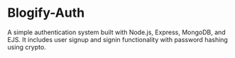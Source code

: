 # Blogify-Auth
A simple authentication system built with Node.js, Express, MongoDB, and EJS. It includes user signup and signin functionality with password hashing using crypto.
